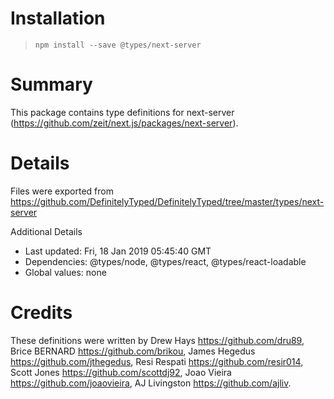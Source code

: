 # Installation
> `npm install --save @types/next-server`

# Summary
This package contains type definitions for next-server (https://github.com/zeit/next.js/packages/next-server).

# Details
Files were exported from https://github.com/DefinitelyTyped/DefinitelyTyped/tree/master/types/next-server

Additional Details
 * Last updated: Fri, 18 Jan 2019 05:45:40 GMT
 * Dependencies: @types/node, @types/react, @types/react-loadable
 * Global values: none

# Credits
These definitions were written by Drew Hays <https://github.com/dru89>, Brice BERNARD <https://github.com/brikou>, James Hegedus <https://github.com/jthegedus>, Resi Respati <https://github.com/resir014>, Scott Jones <https://github.com/scottdj92>, Joao Vieira <https://github.com/joaovieira>, AJ Livingston <https://github.com/ajliv>.
